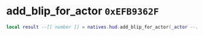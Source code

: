 # add_blip_for_actor `0xEFB9362F`

```lua
local result --[[ number ]] = natives.hud.add_blip_for_actor(_actor --[[ number ]], _blipid --[[ number ]], _unk0 --[[ number ]], _unk1 --[[ boolean ]], _unk2 --[[ number ]])
```